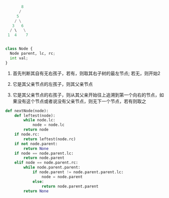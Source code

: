 ``` python
       8
      /
     5
    / \
   3   6
  / \   \
 1  4    7


class Node {
  Node parent, lc, rc;
  int val;
}
```

1. 首先判断其自有无右孩子，若有，则取其右子树的最左节点; 若无，则开始2


2. 它是其父亲节点的左孩子，则其父亲节点


2. 它是其父亲节点的右孩子，则从其父亲开始往上追溯到第一个向右的节点，如果没有这个节点或者说没有父亲节点，则无下一个节点，若有则取之
                                      

```python
def nextNode(node):
    def leftest(node):
        while node.lc:
            node = node.lc
        return node
    if node.rc:
        return leftest(node.rc)
    if not node.parent:
        return None
    if node == node.parent.lc:
        return node.parent
    elif node == node.parent.rc:
        while node.parent.parent:
            if node.parent != node.parent.parent.lc:
                node = node.parent
            else:
                return node.parent.parent
        return None
```
